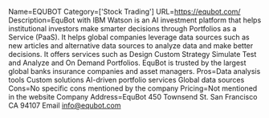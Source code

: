 Name=EQUBOT
Category=['Stock Trading']
URL=https://equbot.com/
Description=EquBot with IBM Watson is an AI investment platform that helps institutional investors make smarter decisions through Portfolios as a Service (PaaS). It helps global companies leverage data sources such as new articles and alternative data sources to analyze data and make better decisions. It offers services such as Design Custom Strategy Simulate Test and Analyze and On Demand Portfolios. EquBot is trusted by the largest global banks insurance companies and asset managers.
Pros=Data analysis tools Custom solutions AI-driven portfolio services Global data sources
Cons=No specific cons mentioned by the company
Pricing=Not mentioned in the website
Company Address=EquBot 450 Townsend St. San Francisco CA 94107 Email info@equbot.com
